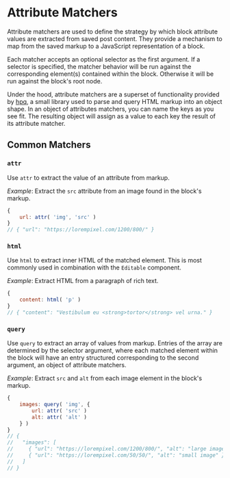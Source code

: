# Attribute Matchers

Attribute matchers are used to define the strategy by which block attribute values are extracted from saved post content. They provide a mechanism to map from the saved markup to a JavaScript representation of a block.

Each matcher accepts an optional selector as the first argument. If a selector is specified, the matcher behavior will be run against the corresponding element(s) contained within the block. Otherwise it will be run against the block's root node.

Under the hood, attribute matchers are a superset of functionality provided by [hpq](https://github.com/aduth/hpq), a small library used to parse and query HTML markup into an object shape. In an object of attributes matchers, you can name the keys as you see fit. The resulting object will assign as a value to each key the result of its attribute matcher.

## Common Matchers

### `attr`

Use `attr` to extract the value of an attribute from markup.

_Example_: Extract the `src` attribute from an image found in the block's markup.

```js
{
	url: attr( 'img', 'src' )
}
// { "url": "https://lorempixel.com/1200/800/" }
```

### `html`

Use `html` to extract inner HTML of the matched element. This is most commonly used in combination with the `Editable` component.

_Example_: Extract HTML from a paragraph of rich text.

```js
{
	content: html( 'p' )	
}
// { "content": "Vestibulum eu <strong>tortor</strong> vel urna." }
```

### `query`

Use `query` to extract an array of values from markup. Entries of the array are determined by the selector argument, where each matched element within the block will have an entry structured corresponding to the second argument, an object of attribute matchers.

_Example_: Extract `src` and `alt` from each image element in the block's markup.

```js
{
	images: query( 'img', {
		url: attr( 'src' )
		alt: attr( 'alt' )
	} )
}
// {
//   "images": [ 
//     { "url": "https://lorempixel.com/1200/800/", "alt": "large image" },
//     { "url": "https://lorempixel.com/50/50/", "alt": "small image" }
//   ]
// }
```

